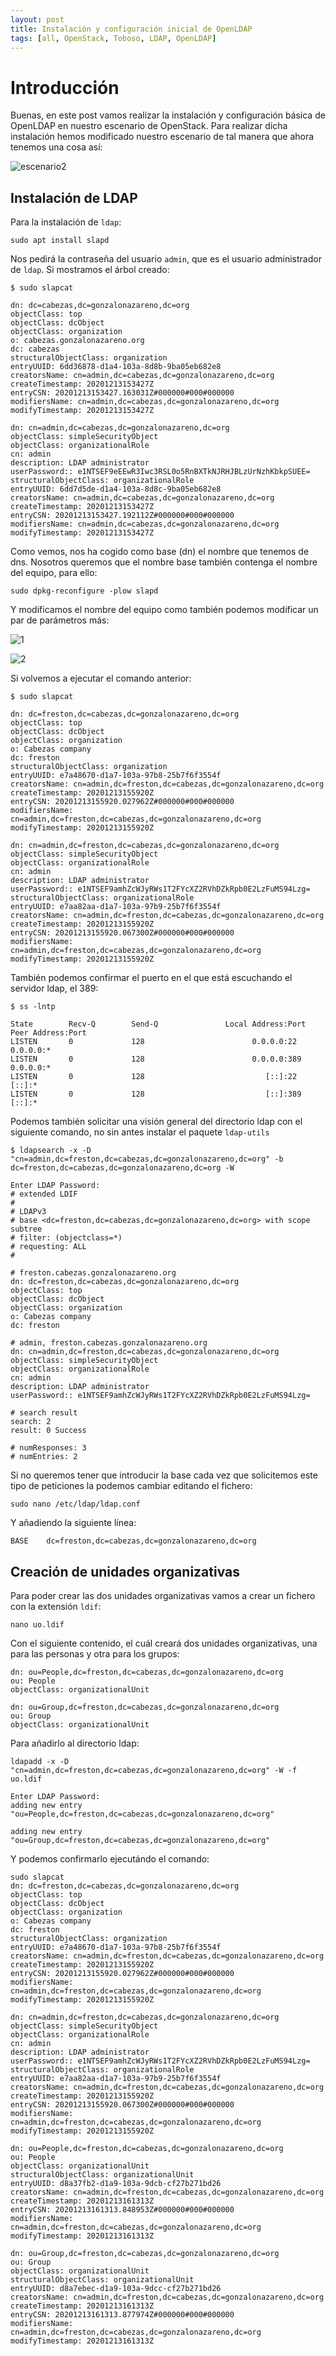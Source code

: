 ```yaml
---
layout: post
title: Instalación y configuración inicial de OpenLDAP
tags: [all, OpenStack, Toboso, LDAP, OpenLDAP]
---
```

# Introducción

Buenas, en este post vamos realizar la instalación y configuración básica de OpenLDAP en nuestro escenario de OpenStack. Para realizar dicha instalación hemos modificado nuestro escenario de tal manera que ahora tenemos una cosa así:

![escenario2](/assets/img/posts/ldap/escenario2.png)

## Instalación de LDAP

Para la instalación de `ldap`:

~~~
sudo apt install slapd
~~~

Nos pedirá la contraseña del usuario `admin`, que es el usuario administrador de `ldap`. Si mostramos el árbol creado:

~~~
$ sudo slapcat

dn: dc=cabezas,dc=gonzalonazareno,dc=org
objectClass: top
objectClass: dcObject
objectClass: organization
o: cabezas.gonzalonazareno.org
dc: cabezas
structuralObjectClass: organization
entryUUID: 6dd36878-d1a4-103a-8d8b-9ba05eb682e8
creatorsName: cn=admin,dc=cabezas,dc=gonzalonazareno,dc=org
createTimestamp: 20201213153427Z
entryCSN: 20201213153427.163031Z#000000#000#000000
modifiersName: cn=admin,dc=cabezas,dc=gonzalonazareno,dc=org
modifyTimestamp: 20201213153427Z

dn: cn=admin,dc=cabezas,dc=gonzalonazareno,dc=org
objectClass: simpleSecurityObject
objectClass: organizationalRole
cn: admin
description: LDAP administrator
userPassword:: e1NTSEF9eEEwR3Iwc3RSL0o5RnBXTkNJRHJBLzUrNzhKbkpSUEE=
structuralObjectClass: organizationalRole
entryUUID: 6dd7d5de-d1a4-103a-8d8c-9ba05eb682e8
creatorsName: cn=admin,dc=cabezas,dc=gonzalonazareno,dc=org
createTimestamp: 20201213153427Z
entryCSN: 20201213153427.192112Z#000000#000#000000
modifiersName: cn=admin,dc=cabezas,dc=gonzalonazareno,dc=org
modifyTimestamp: 20201213153427Z
~~~

Como vemos, nos ha cogido como base (dn) el nombre que tenemos de dns. Nosotros queremos que el nombre base también contenga el nombre del equipo, para ello:

~~~
sudo dpkg-reconfigure -plow slapd
~~~

Y modificamos el nombre del equipo como también podemos modificar un par de parámetros más:

![1](/assets/img/posts/ldap/1.png)

![2](/assets/img/posts/ldap/2.png)

Si volvemos a ejecutar el comando anterior:

~~~
$ sudo slapcat

dn: dc=freston,dc=cabezas,dc=gonzalonazareno,dc=org
objectClass: top
objectClass: dcObject
objectClass: organization
o: Cabezas company
dc: freston
structuralObjectClass: organization
entryUUID: e7a48670-d1a7-103a-97b8-25b7f6f3554f
creatorsName: cn=admin,dc=freston,dc=cabezas,dc=gonzalonazareno,dc=org
createTimestamp: 20201213155920Z
entryCSN: 20201213155920.027962Z#000000#000#000000
modifiersName: cn=admin,dc=freston,dc=cabezas,dc=gonzalonazareno,dc=org
modifyTimestamp: 20201213155920Z

dn: cn=admin,dc=freston,dc=cabezas,dc=gonzalonazareno,dc=org
objectClass: simpleSecurityObject
objectClass: organizationalRole
cn: admin
description: LDAP administrator
userPassword:: e1NTSEF9amhZcWJyRWs1T2FYcXZ2RVhDZkRpb0E2LzFuMS94Lzg=
structuralObjectClass: organizationalRole
entryUUID: e7aa82aa-d1a7-103a-97b9-25b7f6f3554f
creatorsName: cn=admin,dc=freston,dc=cabezas,dc=gonzalonazareno,dc=org
createTimestamp: 20201213155920Z
entryCSN: 20201213155920.067300Z#000000#000#000000
modifiersName: cn=admin,dc=freston,dc=cabezas,dc=gonzalonazareno,dc=org
modifyTimestamp: 20201213155920Z
~~~

También podemos confirmar el puerto en el que está escuchando el servidor ldap, el 389:

~~~
$ ss -lntp

State        Recv-Q        Send-Q               Local Address:Port               Peer Address:Port       
LISTEN       0             128                        0.0.0.0:22                      0.0.0.0:*          
LISTEN       0             128                        0.0.0.0:389                     0.0.0.0:*          
LISTEN       0             128                           [::]:22                         [::]:*          
LISTEN       0             128                           [::]:389                        [::]:*
~~~

Podemos también solicitar una visión general del directorio ldap con el siguiente comando, no sin antes instalar el paquete `ldap-utils`

~~~
$ ldapsearch -x -D "cn=admin,dc=freston,dc=cabezas,dc=gonzalonazareno,dc=org" -b dc=freston,dc=cabezas,dc=gonzalonazareno,dc=org -W

Enter LDAP Password: 
# extended LDIF
#
# LDAPv3
# base <dc=freston,dc=cabezas,dc=gonzalonazareno,dc=org> with scope subtree
# filter: (objectclass=*)
# requesting: ALL
#

# freston.cabezas.gonzalonazareno.org
dn: dc=freston,dc=cabezas,dc=gonzalonazareno,dc=org
objectClass: top
objectClass: dcObject
objectClass: organization
o: Cabezas company
dc: freston

# admin, freston.cabezas.gonzalonazareno.org
dn: cn=admin,dc=freston,dc=cabezas,dc=gonzalonazareno,dc=org
objectClass: simpleSecurityObject
objectClass: organizationalRole
cn: admin
description: LDAP administrator
userPassword:: e1NTSEF9amhZcWJyRWs1T2FYcXZ2RVhDZkRpb0E2LzFuMS94Lzg=

# search result
search: 2
result: 0 Success

# numResponses: 3
# numEntries: 2
~~~

Si no queremos tener que introducir la base cada vez que solicitemos este tipo de peticiones la podemos cambiar editando el fichero:

~~~
sudo nano /etc/ldap/ldap.conf
~~~

Y añadiendo la siguiente línea:

~~~
BASE    dc=freston,dc=cabezas,dc=gonzalonazareno,dc=org
~~~

## Creación de unidades organizativas

Para poder crear las dos unidades organizativas vamos a crear un fichero con la extensión `ldif`:

~~~
nano uo.ldif
~~~

Con el siguiente contenido, el cuál creará dos unidades organizativas, una para las personas y otra para los grupos:

~~~
dn: ou=People,dc=freston,dc=cabezas,dc=gonzalonazareno,dc=org
ou: People
objectClass: organizationalUnit

dn: ou=Group,dc=freston,dc=cabezas,dc=gonzalonazareno,dc=org
ou: Group
objectClass: organizationalUnit
~~~

Para añadirlo al directorio ldap:

~~~
ldapadd -x -D "cn=admin,dc=freston,dc=cabezas,dc=gonzalonazareno,dc=org" -W -f uo.ldif

Enter LDAP Password: 
adding new entry "ou=People,dc=freston,dc=cabezas,dc=gonzalonazareno,dc=org"

adding new entry "ou=Group,dc=freston,dc=cabezas,dc=gonzalonazareno,dc=org"
~~~

Y podemos confirmarlo ejecutándo el comando:

~~~
sudo slapcat
dn: dc=freston,dc=cabezas,dc=gonzalonazareno,dc=org
objectClass: top
objectClass: dcObject
objectClass: organization
o: Cabezas company
dc: freston
structuralObjectClass: organization
entryUUID: e7a48670-d1a7-103a-97b8-25b7f6f3554f
creatorsName: cn=admin,dc=freston,dc=cabezas,dc=gonzalonazareno,dc=org
createTimestamp: 20201213155920Z
entryCSN: 20201213155920.027962Z#000000#000#000000
modifiersName: cn=admin,dc=freston,dc=cabezas,dc=gonzalonazareno,dc=org
modifyTimestamp: 20201213155920Z

dn: cn=admin,dc=freston,dc=cabezas,dc=gonzalonazareno,dc=org
objectClass: simpleSecurityObject
objectClass: organizationalRole
cn: admin
description: LDAP administrator
userPassword:: e1NTSEF9amhZcWJyRWs1T2FYcXZ2RVhDZkRpb0E2LzFuMS94Lzg=
structuralObjectClass: organizationalRole
entryUUID: e7aa82aa-d1a7-103a-97b9-25b7f6f3554f
creatorsName: cn=admin,dc=freston,dc=cabezas,dc=gonzalonazareno,dc=org
createTimestamp: 20201213155920Z
entryCSN: 20201213155920.067300Z#000000#000#000000
modifiersName: cn=admin,dc=freston,dc=cabezas,dc=gonzalonazareno,dc=org
modifyTimestamp: 20201213155920Z

dn: ou=People,dc=freston,dc=cabezas,dc=gonzalonazareno,dc=org
ou: People
objectClass: organizationalUnit
structuralObjectClass: organizationalUnit
entryUUID: d8a37fb2-d1a9-103a-9dcb-cf27b271bd26
creatorsName: cn=admin,dc=freston,dc=cabezas,dc=gonzalonazareno,dc=org
createTimestamp: 20201213161313Z
entryCSN: 20201213161313.848953Z#000000#000#000000
modifiersName: cn=admin,dc=freston,dc=cabezas,dc=gonzalonazareno,dc=org
modifyTimestamp: 20201213161313Z

dn: ou=Group,dc=freston,dc=cabezas,dc=gonzalonazareno,dc=org
ou: Group
objectClass: organizationalUnit
structuralObjectClass: organizationalUnit
entryUUID: d8a7ebec-d1a9-103a-9dcc-cf27b271bd26
creatorsName: cn=admin,dc=freston,dc=cabezas,dc=gonzalonazareno,dc=org
createTimestamp: 20201213161313Z
entryCSN: 20201213161313.877974Z#000000#000#000000
modifiersName: cn=admin,dc=freston,dc=cabezas,dc=gonzalonazareno,dc=org
modifyTimestamp: 20201213161313Z
~~~